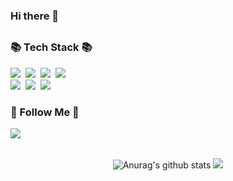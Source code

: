 <div align="center">
<h3 align="left">Hi there 👋</h3>

    
##
    
<h3 align="left">📚 Tech Stack 📚</h3>
<p align="left">
  <img src="https://img.shields.io/badge/C++-00599C?style=flat-square&logo=C%2B%2B&logoColor=white"/></a>&nbsp 
  <img src="https://img.shields.io/badge/Java-007396?style=flat-square&logo=Java&logoColor=white"/></a>&nbsp
  <img src="https://img.shields.io/badge/Python-3766AB?style=flat-square&logo=Python&logoColor=white"/></a>&nbsp 
  <img src="https://img.shields.io/badge/Javascript-ffb13b?style=flat-square&logo=javascript&logoColor=white"/></a>&nbsp 
  <br>
  <img src="https://img.shields.io/badge/Mysql-E6B91E?style=flat-square&logo=MySql&logoColor=white"/></a>&nbsp 
  <img src="https://img.shields.io/badge/Django-092E20?style=flat-square&logo=Django&logoColor=white"/></a>&nbsp 
  <img src="https://img.shields.io/badge/Node.js-339933?style=flat-square&logo=Node.js&logoColor=white"/></a>&nbsp 
</p>

<h3 align="left">🌈 Follow Me 🌈</h3>
<p align="left">
  <a href="https://www.instagram.com/control_record/?hl=ko"><img src="https://img.shields.io/badge/Instagram-E4405F?style=flat-square&logo=Instagram&logoColor=white&link=https://www.instagram.com/control_record/?hl=ko"/></a>&nbsp
</p>  

##

![Anurag's github stats](https://github-readme-stats.vercel.app/api?username=kkiing&show_icons=true&theme=vue) <img src="http://mazandi.herokuapp.com/api?handle=kkiing&theme=cold"/>
    
</div>
